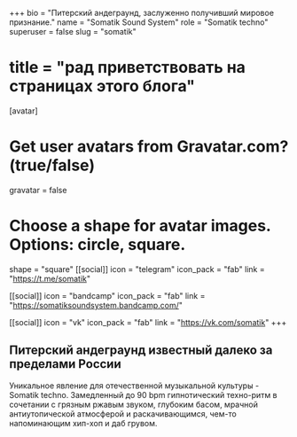+++
bio = "Питерский андеграунд, заслуженно получивший мировое признание."
name = "Somatik Sound System"
role = "Somatik techno"
superuser = false
slug = "somatik"
# title = "рад приветствовать на страницах этого блога"
[avatar]
  # Get user avatars from Gravatar.com? (true/false)
  gravatar = false

  # Choose a shape for avatar images. Options: circle, square.
  shape = "square"
[[social]]
  icon = "telegram"
  icon_pack = "fab"
  link = "https://t.me/somatik"

[[social]]
  icon = "bandcamp"
  icon_pack = "fab"
  link = "https://somatiksoundsystem.bandcamp.com/"

[[social]]
  icon = "vk"
  icon_pack = "fab"
  link = "https://vk.com/somatik"
+++

## Питерский андеграунд известный далеко за пределами России

Уникальное явление для отечественной музыкальной культуры - Somatik techno. Замедленный до 90 bpm гипнотический техно-ритм в сочетании c грязным ржавым звуком, глубоким басом, мрачной антиутопической атмосферой и раскачивающимся, чем-то напоминающим хип-хоп и даб грувом.

